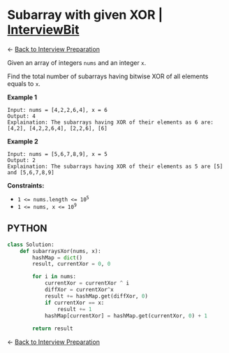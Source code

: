 # Subarray with given XOR | [InterviewBit](https://www.interviewbit.com/problems/subarray-with-given-xor/)

&larr; [Back to Interview Preparation](../InterviewPreparation.md)

Given an array of integers `nums` and an integer `x`.

Find the total number of subarrays having bitwise XOR of all elements equals to `x`.

**Example 1**

```
Input: nums = [4,2,2,6,4], x = 6
Output: 4
Explaination: The subarrays having XOR of their elements as 6 are: [4,2], [4,2,2,6,4], [2,2,6], [6]
```
**Example 2**

```
Input: nums = [5,6,7,8,9], x = 5
Output: 2
Explaination: The subarrays having XOR of their elements as 5 are [5] and [5,6,7,8,9]
```

**Constraints:**

- <code>1 <= nums.length <= 10<sup>5</sup></code>
- <code>1 <= nums, x <= 10<sup>9</sup></code>

## PYTHON

```python
class Solution:
    def subarraysXor(nums, x):
        hashMap = dict()
        result, currentXor = 0, 0

        for i in nums:
            currentXor = currentXor ^ i
            diffXor = currentXor^x
            result += hashMap.get(diffXor, 0)
            if currentXor == x:
                result += 1
            hashMap[currentXor] = hashMap.get(currentXor, 0) + 1
        
        return result
```

&larr; [Back to Interview Preparation](../../InterviewPreparation.md)